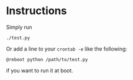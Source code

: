 # Instructions

Simply run
```
./test.py
```

Or add a line to your `crontab -e` like the following:
```
@reboot python /path/to/test.py
```
if you want to run it at boot.
